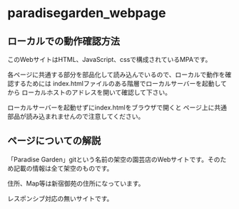 # paradisegarden_webpage

## ローカルでの動作確認方法

このWebサイトはHTML、JavaScript、cssで構成されているMPAです。

各ページに共通する部分を部品化して読み込んでいるので、ローカルで動作を確認するためには
index.htmlファイルのある階層でローカルサーバーを起動してから
ローカルホストのアドレスを開いて確認して下さい。

ローカルサーバーを起動せずにindex.htmlをブラウザで開くと
ページ上に共通部品が読み込まれませんので注意してください。

## ページについての解説

「Paradise Garden」gitという名前の架空の園芸店のWebサイトです。そのため記載の情報は全て架空のものです。

住所、Map等は新宿御苑の住所になっています。

レスポンシブ対応の無いサイトです。
